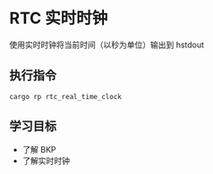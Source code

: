 # RTC 实时时钟

使用实时时钟将当前时间（以秒为单位）输出到 hstdout

## 执行指令

```shell
cargo rp rtc_real_time_clock
```

## 学习目标

- 了解 BKP
- 了解实时时钟
